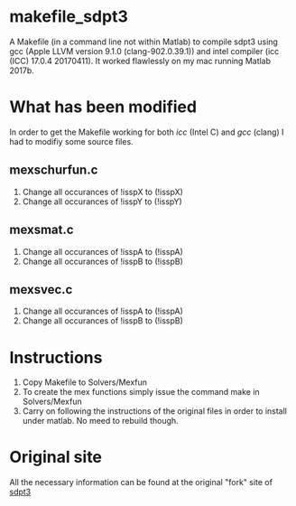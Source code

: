 # makefile_sdpt3

A Makefile (in a command line not within Matlab) to compile sdpt3 using gcc (Apple LLVM version 9.1.0 (clang-902.0.39.1)) and intel compiler (icc (ICC) 17.0.4 20170411). It worked flawlessly on my mac running Matlab 2017b.

# What has been modified

In order to get the Makefile working for both *icc* (Intel C) and *gcc* (clang) I had to modifiy some source files.

## mexschurfun.c 

1. Change all occurances of !isspX to (!isspX)
2. Change all occurances of !isspY to (!isspY)
 
## mexsmat.c

1. Change all occurances of !isspA to (!isspA)
2. Change all occurances of !isspB to (!isspB)

## mexsvec.c

1. Change all occurances of !isspA to (!isspA)
2. Change all occurances of !isspB to (!isspB)
 
# Instructions

1. Copy Makefile to Solvers/Mexfun
2. To create the mex functions simply issue the command make in Solvers/Mexfun
3. Carry on following the instructions of the original files in order to install under matlab.  No meed to rebuild though. 

# Original site

All the necessary information can be found at the original "fork" site of [sdpt3](https://github.com/sqlp/sdpt3)
